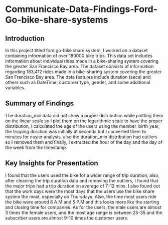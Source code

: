 # Communicate-Data-Findings-Ford-Go-bike-share-systems
## Introduction
In this project titled ford go-bike share system, I worked on a dataset containing information of over 180000 bike trips.
This data set includes information about individual rides made in a bike-sharing system covering the greater San Francisco Bay area. 
The dataset consists of information regarding 183,412 rides made in a bike-sharing system covering the greater San Francisco Bay area.
The data features include duration (secs) and others such as DateTime, customer type, gender, and some additional variables.


## Summary of Findings
 
 The duration_min data did not show a proper distribution while plotting them on the linear scale so i plot them on the logarithmic scale to have the proper distribution, 
 I calculated the age of the users using the member_birth_year, the tripping duration was initially at seconds but I converted them to minutes for easier analysis, 
 also the duration_min distribution had outliers so I removed them and finally, I extracted the hour of the day and the day of the week from the timestamp.


## Key Insights for Presentation

  I found that the users used the bike for a wider range of trip duration, also, after cleaning the trip duration data and removing the outliers, 
  I found that the major trips had a trip duration on average of 7-12 mins. 
  I also found out that the work days were the most days that the users use the bike share system the most, especially on Thursdays. 
  Also, the time most users ride the bike were around 8 A.M and 5 P.M and this looks more like the starting and closing time for companies. 
  As for the users,  the male users are almost 3 times the female users, and the most age range is between 25-35 and
  the subscriber users are almost 9-10 times the customer users.
